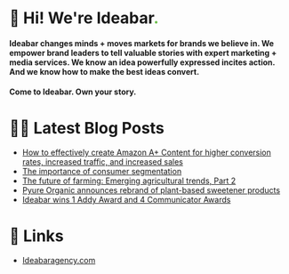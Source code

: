 # 👋 Hi! We're Ideabar<span style="color:#6bbe4a">.</span>

#### Ideabar changes minds + moves markets for brands we believe in. We empower brand leaders to tell valuable stories with expert marketing + media services. We know an idea powerfully expressed incites action. And we know how to make the best ideas convert.
#### Come to Ideabar. Own your story.

# 👩‍💻  Latest Blog Posts
<!-- BLOG-POST-LIST:START -->
- [How to effectively create Amazon A+ Content for higher conversion rates, increased traffic, and increased sales](https://ideabaragency.com/news/how-to-effectively-create-amazon-a-content-for-higher-conversion-rates-increased-traffic-and-increased-sales/)
- [The importance of consumer segmentation](https://ideabaragency.com/news/the-importance-of-consumer-segmentation/)
- [The future of farming: Emerging agricultural trends, Part 2](https://ideabaragency.com/news/the-future-of-farming-emerging-agricultural-trends-part-2/)
- [Pyure Organic announces rebrand of plant-based sweetener products](https://ideabaragency.com/news/pyure-organic-announces-rebrand-of-plant-based-sweetener-products/)
- [Ideabar wins 1 Addy Award and 4 Communicator Awards](https://ideabaragency.com/news/ideabar-wins-1-addy-award-and-4-communicator-awards/)
<!-- BLOG-POST-LIST:END -->

# 🔗  Links
- [Ideabaragency.com](https://ideabaragency.com)
